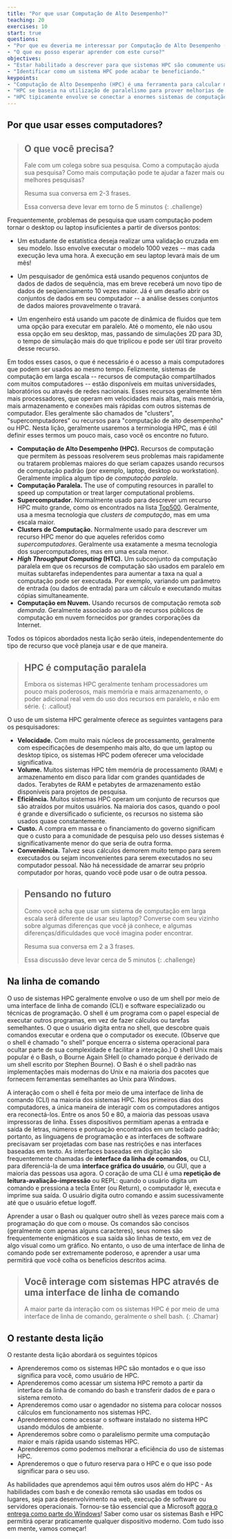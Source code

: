 ```yaml
---
title: "Por que usar Computação de Alto Desempenho?"
teaching: 20
exercises: 10
start: true
questions:
- "Por que eu deveria me interessar por Computação de Alto Desempenho (HPC)?"
- "O que eu posso esperar aprender com este curso?"
objectives:
- "Estar habilitado a descrever para que sistemas HPC são comumente usados"
- "Identificar como um sistema HPC pode acabar te beneficiando."  
keypoints:
- "Computação de Alto Desempenho (HPC) é uma ferramenta para calcular mais dados e/ou mais rápido do que é possível no teu computador."
- "HPC se baseia na utilização de paralelismo para prover melhorias de desempenho."
- "HPC tipicamente envolve se conectar a enormes sistemas de computação em qualquer lugar pelo mundo."
---
```


## Por que usar esses computadores?

> ## O que você precisa?  
>
> Fale com um colega sobre sua pesquisa. 
> Como a computação ajuda sua pesquisa? 
> Como mais computação pode te ajudar a fazer mais ou melhores pesquisas?  
>
> Resuma sua conversa em 2-3 frases.
> 
> Essa conversa deve levar em torno de 5 minutos
{: .challenge}

Frequentemente, problemas de pesquisa que usam computação podem tornar o desktop ou laptop insuficientes a partir de diversos pontos:

* Um estudante de estatística deseja realizar uma validação cruzada em seu modelo. Isso envolve executar o modelo 1000 vezes -- mas cada execução leva uma hora. A execução em seu laptop levará mais de um mês!

* Um pesquisador de genômica está usando pequenos conjuntos de dados de dados de sequência, mas em breve receberá um novo tipo de dados de seqüenciamento 10 vezes maior. Já é um desafio abrir os conjuntos de dados em seu computador -- a análise desses conjuntos de dados maiores provavelmente o travará.

* Um engenheiro está usando um pacote de dinâmica de fluidos que tem uma opção para executar em paralelo. Até o momento, ele não usou essa opção em seu desktop, mas, passando de simulações 2D para 3D, o tempo de simulação mais do que triplicou e pode ser útil tirar proveito desse recurso.  

Em todos esses casos, o que é necessário é o acesso a mais computadores que podem ser usados ao mesmo tempo. Felizmente, sistemas de computação em larga escala -- recursos de computação compartilhados com muitos computadores -- estão disponíveis em muitas universidades, laboratórios ou através de redes nacionais. Esses recursos geralmente têm mais processadores, que operam em velocidades mais altas, mais memória, mais armazenamento e conexões mais rápidas com outros sistemas de computador. Eles geralmente são chamados de "clusters", "supercomputadores" ou recursos para "computação de alto desempenho" ou HPC. Nesta lição, geralmente usaremos a terminologia HPC, mas é útil definir esses termos um pouco mais, caso você os encontre no futuro.

* **Computação de Alto Desempenho (HPC).** Recursos de computação que permitem às pessoas resolverem seus problemas mais rapidamente ou tratarem problemas maiores do que seriam capazes usando recursos de computação padrão (por exemplo, laptop, desktop ou workstation). Geralmente implica algum tipo de *computação paralela*.
* **Computação Paralela.** The use of computing resources in parallel to speed up computation or treat larger computational problems.
* **Supercomputador.** Normalmente usado para descrever um recurso HPC muito grande, como os encontrados na lista [Top500](http://www.top500.org). Geralmente, usa a mesma tecnologia que *clusters de computação*, mas em uma escala maior.
* **Clusters de Computação.** Normalmente usado para descrever um recurso HPC menor do que aqueles referidos como *supercomputadores*. Geralmente usa exatamente a mesma tecnologia dos supercomputadores, mas em uma escala menor.
* **_High Throughput Computing_ (HTC).** Um subconjunto da computação paralela em que os recursos de computação são usados em paralelo em muitas subtarefas independentes para aumentar a taxa na qual a computação pode ser executada. Por exemplo, variando um parâmetro de entrada (ou dados de entrada) para um cálculo e executando muitas cópias simultaneamente.
* **Computação em Nuvem.** Usando recursos de computação remota *sob demanda*. Geralmente associado ao uso de recursos públicos de computação em nuvem fornecidos por grandes corporações da Internet.

Todos os tópicos abordados nesta lição serão úteis, independentemente do tipo de recurso que você planeja usar e de que maneira. 

> ## HPC é computação paralela
> Embora os sistemas HPC geralmente tenham processadores um pouco mais poderosos, 
> mais memória e mais armazenamento, o poder adicional real vem do uso dos recursos em paralelo, 
> e não em série.
{: .callout}

O uso de um sistema HPC geralmente oferece as seguintes vantagens para os pesquisadores:

* **Velocidade.** Com muito mais núcleos de processamento, geralmente com especificações de desempenho mais alto, do que um laptop ou desktop típico, os sistemas HPC podem oferecer uma velocidade significativa.
* **Volume.** Muitos sistemas HPC têm memória de processamento (RAM) e armazenamento em disco para lidar com grandes quantidades de dados. Terabytes de RAM e petabytes de armazenamento estão disponíveis para projetos de pesquisa.
* **Eficiência.** Muitos sistemas HPC operam um conjunto de recursos que são atraídos por muitos usuários. Na maioria dos casos, quando o pool é grande e diversificado o suficiente, os recursos no sistema são usados ​​quase constantemente.
* **Custo.** A compra em massa e o financiamento do governo significam que o custo para a comunidade de pesquisa pelo uso desses sistemas é significativamente menor do que seria de outra forma.
* **Conveniência.** Talvez seus cálculos demorem muito tempo para serem executados ou sejam inconvenientes para serem executados no seu computador pessoal. Não há necessidade de amarrar seu próprio computador por horas, quando você pode usar o de outra pessoa.

> ## Pensando no futuro
>
> Como você acha que usar um sistema de computação em larga escala será diferente
> de usar seu laptop? Converse com seu vizinho sobre algumas
> diferenças que você já conhece, e algumas
> diferenças/dificuldades que você imagina poder encontrar.
>
> Resuma sua conversa em 2 a 3 frases.
>
> Essa discussão deve levar cerca de 5 minutos
{: .challenge}

## Na linha de comando

O uso de sistemas HPC geralmente envolve o uso de um shell por meio de uma interface de linha de comando (CLI) e software especializado ou técnicas de programação. O shell é um programa com o papel especial de executar outros programas, em vez de fazer cálculos ou tarefas semelhantes. O que o usuário digita entra no shell, que descobre quais comandos executar e ordena que o computador os execute. (Observe que o shell é chamado "o shell" porque encerra o sistema operacional para ocultar parte de sua complexidade e facilitar a interação.) O shell Unix mais popular é o Bash, o Bourne Again SHell (o chamado porque é derivado de um shell escrito por Stephen Bourne). O Bash é o shell padrão nas implementações mais modernas do Unix e na maioria dos pacotes que fornecem ferramentas semelhantes ao Unix para Windows.

A interação com o shell é feita por meio de uma interface de linha de comando (CLI) na maioria dos sistemas HPC. Nos primeiros dias dos computadores, a única maneira de interagir com os computadores antigos era reconectá-los. Entre os anos 50 e 80, a maioria das pessoas usava impressoras de linha. Esses dispositivos permitiam apenas a entrada e saída de letras, números e pontuação encontrados em um teclado padrão; portanto, as linguagens de programação e as interfaces de software precisavam ser projetadas com base nas restrições e nas interfaces baseadas em texto. As interfaces baseadas em digitação são frequentemente chamadas de **interface da linha de comandos**, ou CLI, para diferenciá-la de uma **interface gráfica do usuário**, ou GUI, que a maioria das pessoas usa agora. O coração de uma CLI é uma **repetição de leitura-avaliação-impressão** ou REPL: quando o usuário digita um comando e pressiona a tecla Enter (ou Return), o computador lê, executa e imprime sua saída. O usuário digita outro comando e assim sucessivamente até que o usuário efetue logoff.

Aprender a usar o Bash ou qualquer outro shell às vezes parece mais com a programação do que com o mouse. Os comandos são concisos (geralmente com apenas alguns caracteres), seus nomes são frequentemente enigmáticos e sua saída são linhas de texto, em vez de algo visual como um gráfico. No entanto, o uso de uma interface de linha de comando pode ser extremamente poderoso, e aprender a usar uma permitirá que você colha os benefícios descritos acima.

> ## Você interage com sistemas HPC através de uma interface de linha de comando
> A maior parte da interação com os sistemas HPC é por meio de uma interface de linha de comando, geralmente o
> shell bash.
{: .Chamar}


## O restante desta lição

O restante desta lição abordará os seguintes tópicos

* Aprenderemos como os sistemas HPC são montados e o que isso significa para você, como usuário de HPC.
* Aprenderemos como acessar um sistema HPC remoto a partir da interface da linha de comando do bash e transferir dados de e para o sistema remoto.
* Aprenderemos como usar o agendador no sistema para colocar nossos cálculos em funcionamento nos sistemas HPC.
* Aprenderemos como acessar o software instalado no sistema HPC usando módulos de ambiente.
* Aprenderemos sobre como o paralelismo permite uma computação maior e mais rápida usando sistemas HPC.
* Aprenderemos como podemos melhorar a eficiência do uso de sistemas HPC.
* Aprenderemos o que o futuro reserva para o HPC e o que isso pode significar para o seu uso.

As habilidades que aprendemos aqui têm outros usos além do HPC -
As habilidades com bash e de conexão remota são usadas em todos os lugares, seja para desenvolvimento na web, execução de software ou servidores operacionais.
Tornou-se tão essencial que a Microsoft
[agora o entrega como parte do Windows](https://www.microsoft.com/en-us/store/p/ubuntu/9nblggh4msv6)!
Saber como usar os sistemas Bash e HPC permitirá operar praticamente qualquer dispositivo moderno.
Com tudo isso em mente, vamos começar!
